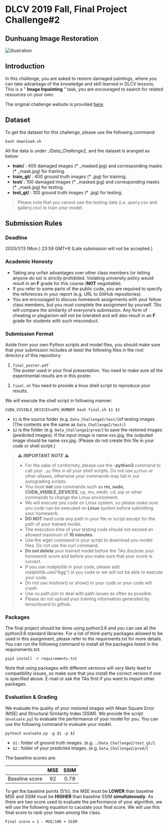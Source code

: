 # DLCV 2019 Fall, Final Project Challenge#2 
## Dunhuang Image Restoration

![illustration](fig_0.png)

## Introduction
In this challenge, you are asked to restore damaged paintings, where you can take advantage of the knowledge and skill learned in DLCV lessons. This is a " **Image Inpainting** " task, you are encouraged to search for related resources on your own. 

The original challenge website is provided [here](http://www.eheritage-ws.org/).

## Dataset 
To get the dataset for this challenge, please use the following command: 
```
bash download.sh
```
All the data is under *./Data_Challenge2*, and the dataset is aranged as below:
* **train/** : 400 damaged images (* _masked.jpg) and corresponding masks (* _mask.jpg) for training. 
* **train_gt/** : 400 ground truth images (* .jpg) for training.
* **test/** : 100 damaged images (* _masked.jpg) and corresponding masks (* _mask.jpg) for testing. 
* **test_gt/** : 100 ground truth images (* .jpg) for testing.

> Please note that you cannot use the testing data (i.e. query.csv and gallery.csv) to train your model.

## Submission Rules
### Deadline
2020/1/13 (Mon.) 23:59 GMT+8 (Late submission will not be accepted.)

### Academic Honesty
-   Taking any unfair advantages over other class members (or letting anyone do so) is strictly prohibited. Violating university policy would result in an **F** grade for this course (**NOT** negotiable).    
-   If you refer to some parts of the public code, you are required to specify the references in your report (e.g. URL to GitHub repositories).      
-   You are encouraged to discuss homework assignments with your fellow class members, but you must complete the assignment by yourself. TAs will compare the similarity of everyone’s submission. Any form of cheating or plagiarism will not be tolerated and will also result in an **F** grade for students with such misconduct.

### Submission Format
Aside from your own Python scripts and model files, you should make sure that your submission includes *at least* the following files in the root directory of this repository:
 1. `final_poster.pdf`  
 The poster used in your final presentation. You need to make sure all the experimental results are in this poster.

 2.  `final.sh` 
 You need to provide a linux shell script to reproduce your results.

We will execute the shell script in following manner:
```
CUDA_VISIBLE_DEVICES=GPU_NUMBER bash final.sh $1 $2
```
* `$1` is the source folder (e.g. `Data_Challenge2/test/`)of testing images (The contents are the same as `Data_Challenge2/test/`)
* `$2` is the folder (e.g. `Data_Challenge2/pred/`) to save the restored images (predicted images). If the input image is name xxx.jpg, the outputed image should be name xxx.jpg. (Please do not create this file in your code or shell script.)

> ⚠️ ***IMPORTANT NOTE*** ⚠️  
> - For the sake of conformity, please use the -**python3** command to call your `.py` files in all your shell scripts. Do not use `python` or other aliases, otherwise your commands may fail in our autograding scripts.
> - You must **not** use commands such as **rm, sudo, CUDA_VISIBLE_DEVICES**, cp, mv, mkdir, cd, pip or other commands to change the Linux environment.
> - We will execute you code on Linux system, so please make sure you code can be executed on **Linux** system before submitting your homework.
> - **DO NOT** hard code any path in your file or script except for the path of your trained model.
> - The execution time of your testing code should not exceed an allowed maximum of **10 minutes**.
> - Use the wget command in your script to download you model files. Do not use the curl command.
> - **Do not delete** your trained model before the TAs disclose your homework score and before you make sure that your score is correct.
> - If you use matplotlib in your code, please add matplotlib.use(“Agg”) in you code or we will not be able to execute your code.
> - Do not use imshow() or show() in your code or your code will crash.
> - Use os.path.join to deal with path issues as often as possible.
> - Please do not upload your training information generated by tensorboard to github.

### Packages
The final project should be done using python3.6 and you can use all the python3.6 standard libraries. For a list of third-party packages allowed to be used in this assignment, please refer to the requirments.txt for more details.
You can run the following command to install all the packages listed in the requirements.txt:

    pip3 install -r requirements.txt

Note that using packages with different versions will very likely lead to compatibility issues, so make sure that you install the correct version if one is specified above. E-mail or ask the TAs first if you want to import other packages.


### Evaluation & Grading 
We evaluate the quality of your restored images with Mean Square Error (MSE) and Structural Similarity Index (SSIM). We provide the script (`evaluate.py`) to evaluate the performance of your model for you. You can use the following command to evaluate your model.
```
python3 evaluate.py -g $1 -p $2
```
* `$1` : folder of ground truth images. (e.g. `./Data_Challenge2/test_gt/`).
* `$2` : folder of your predicted images. (e.g. `Data_Challenge2/pred/`)

The baseline scores are:

|              | MSE | SSIM |
|:------------:|:---:|:----:|
|Baseline score|92   | 0.79 |

To get the baseline points (5%), the MSE must be **LOWER** than baseline MSE and SSIM must be **HIGHER** than baseline SSIM **simultateously**. As there are two score used to evaluate the performance of your algorithm, we will use the following equation to caculate your final score. We will use this final score to rank your team among the class.
```
Final score = 1 - MSE/100 + SSIM
```
